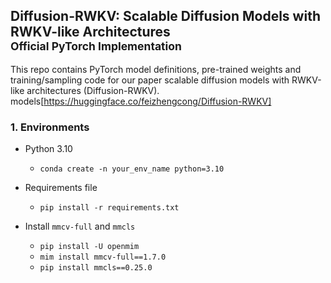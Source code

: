 ## Diffusion-RWKV: Scalable Diffusion Models with RWKV-like Architectures <br><sub>Official PyTorch Implementation</sub>

This repo contains PyTorch model definitions, pre-trained weights and training/sampling code for our paper scalable diffusion models with RWKV-like architectures (Diffusion-RWKV).
models[https://huggingface.co/feizhengcong/Diffusion-RWKV]


### 1. Environments

- Python 3.10
  - `conda create -n your_env_name python=3.10`

- Requirements file
  - `pip install -r requirements.txt`

- Install ``mmcv-full`` and ``mmcls``
  - `pip install -U openmim`
  - `mim install mmcv-full==1.7.0`
  - `pip install mmcls==0.25.0`

